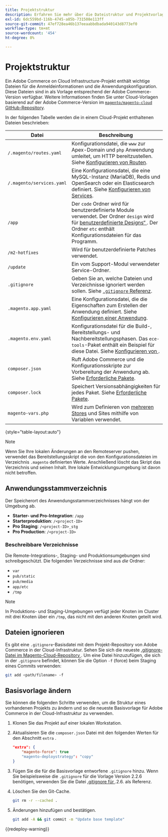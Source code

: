 ```yaml
---
title: Projektstruktur
description: Erfahren Sie mehr über die Dateistruktur und Projektvorlagen für Adobe Commerce in Cloud-Infrastrukturen.
exl-id: 6dc559bd-116b-4745-a85b-731508e113ff
source-git-commit: 47ef728ea46b137eeaabbdbada940143d8773ef0
workflow-type: tm+mt
source-wordcount: '454'
ht-degree: 0%

---
```


# Projektstruktur

Ein Adobe Commerce on Cloud Infrastructure-Projekt enthält wichtige Dateien für die Anmeldeinformationen und die Anwendungskonfiguration. Diese Dateien sind in als Vorlage entsprechend der Adobe Commerce-Version verfügbar. Weitere Informationen finden Sie unter Cloud-Vorlagen basierend auf der Adobe Commerce-Version im [`magento/magento-cloud` GitHub-Repository](https://github.com/magento/magento-cloud).

In der folgenden Tabelle werden die in einem Cloud-Projekt enthaltenen Dateien beschrieben:

| Datei | Beschreibung |
| ------------------------- | ------------ |
| `/.magento/routes.yaml` | Konfigurationsdatei, die `www` zur Apex-Domain und `php` Anwendung umleitet, um HTTP bereitzustellen. Siehe [Konfigurieren von Routen](../routes/routes-yaml.md). |
| `/.magento/services.yaml` | Eine Konfigurationsdatei, die eine MySQL-Instanz (MariaDB), Redis und OpenSearch oder ein Elasticsearch definiert. Siehe [Konfigurieren von Services](../services/services-yaml.md). |
| `/app` | Der `code` Ordner wird für benutzerdefinierte Module verwendet. Der Ordner `design` wird für [benutzerdefinierte Designs“ ](../store/custom-theme.md). Der Ordner `etc` enthält Konfigurationsdateien für das Programm. |
| `/m2-hotfixes` | Wird für benutzerdefinierte Patches verwendet. |
| `/update` | Ein vom Support-Modul verwendeter Service-Ordner. |
| `.gitignore` | Geben Sie an, welche Dateien und Verzeichnisse ignoriert werden sollen. Siehe [`.gitignore` Referenz](#ignoring-files). |
| `.magento.app.yaml` | Eine Konfigurationsdatei, die die Eigenschaften zum Erstellen der Anwendung definiert. Siehe [Konfigurieren einer Anwendung](../application/configure-app-yaml.md). |
| `.magento.env.yaml` | Konfigurationsdatei für die Build-, Bereitstellungs- und Nachbereitstellungsphasen. Das `ece-tools`-Paket enthält ein Beispiel für diese Datei. Siehe [Konfigurieren von ](../environment/configure-env-yaml.md). |
| `composer.json` | Ruft Adobe Commerce und die Konfigurationsskripte zur Vorbereitung der Anwendung ab. Siehe [Erforderliche Pakete](../development/overview.md#required-packages). |
| `composer.lock` | Speichert Versionsabhängigkeiten für jedes Paket. Siehe [Erforderliche Pakete](../development/overview.md#required-packages). |
| `magento-vars.php` | Wird zum Definieren von [mehreren Stores](../store/multiple-sites.md) und Sites mithilfe von Variablen verwendet. |

{style="table-layout:auto"}

>[!NOTE]
>
>Wenn Sie Ihre lokalen Änderungen an den Remoteserver pushen, verwendet das Bereitstellungsskript die von den Konfigurationsdateien im Verzeichnis `.magento` definierten Werte. Anschließend löscht das Skript das Verzeichnis und seinen Inhalt. Ihre lokale Entwicklungsumgebung ist davon nicht betroffen.

## Anwendungsstammverzeichnis

Der Speicherort des Anwendungsstammverzeichnisses hängt von der Umgebung ab.

- **Starter- und Pro-Integration**: `/app`
- **Starterproduktion**: `/<project-ID>`
- **Pro Staging**: `/<project-ID>_stg`
- **Pro Production**: `/<project-ID>`

### Beschreibbare Verzeichnisse

Die Remote-Integrations-, Staging- und Produktionsumgebungen sind schreibgeschützt. Die folgenden Verzeichnisse sind aus *die* Ordner:

- `var`
- `pub/static`
- `pub/media`
- `app/etc`
- `/tmp`

>[!NOTE]
>
>In Produktions- und Staging-Umgebungen verfügt jeder Knoten im Cluster mit drei Knoten über ein `/tmp`, das nicht mit den anderen Knoten geteilt wird.

## Dateien ignorieren

Es gibt eine `.gitignore`-Basisdatei mit dem Projekt-Repository von Adobe Commerce in der Cloud-Infrastruktur. Sehen Sie sich die neueste [.gitignore-Datei im Magento-Cloud-Repository ](https://github.com/magento/magento-cloud/blob/master/.gitignore). Um eine Datei hinzuzufügen, die sich in der `.gitignore` befindet, können Sie die Option `-f` (force) beim Staging eines Commits verwenden:

```bash
git add <path/filename> -f
```

## Basisvorlage ändern

Sie können die folgenden Schritte verwenden, um die Struktur eines vorhandenen Projekts zu ändern und so die neueste Basisvorlage für Adobe Commerce in der Cloud-Infrastruktur zu verwenden.

1. Klonen Sie das Projekt auf einer lokalen Workstation.

1. Aktualisieren Sie die `composer.json` Datei mit den folgenden Werten für den Abschnitt `extra` .

   ```json
   "extra": {
       "magento-force": true
       "magento-deploystrategy": "copy"
   }
   ```

1. Fügen Sie die für die Basisvorlage entworfene `.gitignore` hinzu. Wenn Sie beispielsweise die `.gitignore` für die Vorlage Version 2.2.6 benötigen, verwenden Sie die Datei [.gitignore für ](https://github.com/magento/magento-cloud/blob/2.2.6/.gitignore).2.6. als Referenz.

1. Löschen Sie den Git-Cache.

   ```bash
   git rm -r --cached .
   ```

1. Änderungen hinzufügen und bestätigen.

   ```bash
   git add -A && git commit -m "Update base template"
   ```

{{redeploy-warning}}
